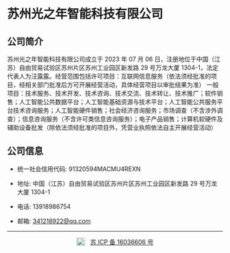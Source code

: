 <span id="hidden-autonumber"></span>

<h1 class="article-title no-number">苏州光之年智能科技有限公司</h1>

<h2 class="article-title no-number">公司简介</h2>

苏州光之年智能科技有限公司成立于 2023 年 07 月 06 日，注册地位于中国（江苏）自由贸易试验区苏州片区苏州工业园区新发路 29 号万龙大厦 1304-1，法定代表人为汪露露。经营范围包括许可项目：互联网信息服务（依法须经批准的项目，经相关部门批准后方可开展经营活动，具体经营项目以审批结果为准） 一般项目：技术服务、技术开发、技术咨询、技术交流、技术转让、技术推广；软件销售；人工智能公共数据平台；人工智能基础资源与技术平台；人工智能公共服务平台技术咨询服务；人工智能硬件销售；社会经济咨询服务；市场调查（不含涉外调查）；信息咨询服务（不含许可类信息咨询服务）；电子产品销售；计算机软硬件及辅助设备批发（除依法须经批准的项目外，凭营业执照依法自主开展经营活动）

<h2 class="article-title no-number">公司信息</h2>

- 统一社会信用代码: 91320594MACMU4REXN

- 地址: 中国（江苏）自由贸易试验区苏州片区苏州工业园区新发路 29 号万龙大厦 1304-1

- 电话: 13918986754

- 邮箱: 341218922@qq.com

---

<center>

<a href="http://www.beian.gov.cn/portal/registerSystemInfo" target="_blank" class="ali-report-link"><img src="assets/beian.avif" style="padding: 0px;width: 20px;display: inline-block;height: 20px;margin-right: 12px;vertical-align: top;" alt="苏ICP备 16036606号"><span class="ali-report-link-text">苏 ICP 备 16036606 号</span></a>

</center>
